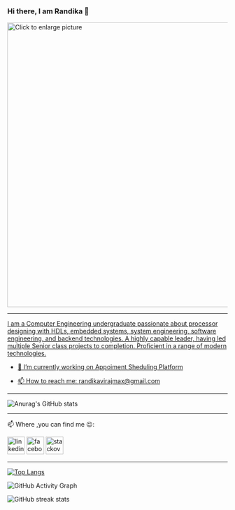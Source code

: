 
### Hi there, I am Randika 👋
<!-- ![]("https://drive.google.com/file/d/1gF5DWHTWYVMdgAEyivSB-ra70yBWJtGA/view?usp=sharing") -->

<a href="https://drive.google.com/uc?export=view&id=1gF5DWHTWYVMdgAEyivSB-ra70yBWJtGA"><img src="https://drive.google.com/uc?export=view&id=1gF5DWHTWYVMdgAEyivSB-ra70yBWJtGA" width="400" style="width: 650px; max-width: 100%; height: auto" title="Click to enlarge picture" />

 ---
 I am a Computer Engineering undergraduate passionate about processor designing with HDLs, embedded systems, system engineering, software engineering, and backend technologies. A highly capable leader, having led multiple Senior class projects to completion. Proficient in a range of modern technologies.



- 🔭 I’m currently working on Appoiment Sheduling Platform
<!-- - 🌱 I’m currently learning Rust  -->
- 📫 How to reach me: randikavirajmax@gmail.com 
---



![Anurag's GitHub stats](https://github-readme-stats.vercel.app/api?username=Randikaviraj&show_icons=true&theme=radical)



---
📫 Where ,you can find me :wink::<br>
 
[<img src='https://cdn.jsdelivr.net/npm/simple-icons@3.0.1/icons/linkedin.svg' alt='linkedin' height='40'>](https://www.linkedin.com/in/randika-viraj-b61824184//)  [<img src='https://cdn.jsdelivr.net/npm/simple-icons@3.0.1/icons/facebook.svg' alt='facebook' height='40'>](https://www.facebook.com/randika.viraj.58)  [<img src='https://cdn.jsdelivr.net/npm/simple-icons@3.0.1/icons/stackoverflow.svg' alt='stackoverflow' height='40'>](https://stackoverflow.com/users/12693966/randika) 

 ---

[![Top Langs](https://github-readme-stats.vercel.app/api/top-langs/?username=Randikaviraj)](https://github.com/anuraghazra/github-readme-stats)

![GitHub Activity Graph](https://activity-graph.herokuapp.com/graph?username=Randikaviraj)  

 


![GitHub streak stats](https://github-readme-streak-stats.herokuapp.com/?user=Randikaviraj) 
